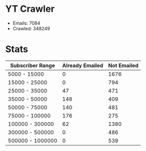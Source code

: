 # YT Crawler
- Emails: 7084
- Crawled: 348249

# Stats
| Subscriber Range  | Already Emailed | Not Emailed |
|-------|-------|-------|
| 5000 - 15000 | 0 | 1676 |
| 15000 - 25000 | 0 | 794 |
| 25000 - 35000 | 47 | 471 |
| 35000 - 50000 | 148 | 409 |
| 50000 - 75000 | 140 | 481 |
| 75000 - 100000 | 176 | 275 |
| 100000 - 300000 | 62 | 1380 |
| 300000 - 500000 | 0 | 486 |
| 500000 - 1000000 | 0 | 539 |
